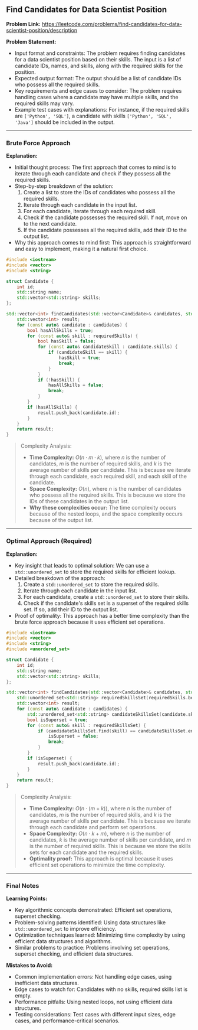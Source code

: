 ## Find Candidates for Data Scientist Position

**Problem Link:** https://leetcode.com/problems/find-candidates-for-data-scientist-position/description

**Problem Statement:**
- Input format and constraints: The problem requires finding candidates for a data scientist position based on their skills. The input is a list of candidate IDs, names, and skills, along with the required skills for the position.
- Expected output format: The output should be a list of candidate IDs who possess all the required skills.
- Key requirements and edge cases to consider: The problem requires handling cases where a candidate may have multiple skills, and the required skills may vary.
- Example test cases with explanations: For instance, if the required skills are `['Python', 'SQL']`, a candidate with skills `['Python', 'SQL', 'Java']` should be included in the output.

---

### Brute Force Approach

**Explanation:**
- Initial thought process: The first approach that comes to mind is to iterate through each candidate and check if they possess all the required skills.
- Step-by-step breakdown of the solution:
  1. Create a list to store the IDs of candidates who possess all the required skills.
  2. Iterate through each candidate in the input list.
  3. For each candidate, iterate through each required skill.
  4. Check if the candidate possesses the required skill. If not, move on to the next candidate.
  5. If the candidate possesses all the required skills, add their ID to the output list.
- Why this approach comes to mind first: This approach is straightforward and easy to implement, making it a natural first choice.

```cpp
#include <iostream>
#include <vector>
#include <string>

struct Candidate {
    int id;
    std::string name;
    std::vector<std::string> skills;
};

std::vector<int> findCandidates(std::vector<Candidate>& candidates, std::vector<std::string>& requiredSkills) {
    std::vector<int> result;
    for (const auto& candidate : candidates) {
        bool hasAllSkills = true;
        for (const auto& skill : requiredSkills) {
            bool hasSkill = false;
            for (const auto& candidateSkill : candidate.skills) {
                if (candidateSkill == skill) {
                    hasSkill = true;
                    break;
                }
            }
            if (!hasSkill) {
                hasAllSkills = false;
                break;
            }
        }
        if (hasAllSkills) {
            result.push_back(candidate.id);
        }
    }
    return result;
}
```

> Complexity Analysis:
> - **Time Complexity:** $O(n \cdot m \cdot k)$, where $n$ is the number of candidates, $m$ is the number of required skills, and $k$ is the average number of skills per candidate. This is because we iterate through each candidate, each required skill, and each skill of the candidate.
> - **Space Complexity:** $O(n)$, where $n$ is the number of candidates who possess all the required skills. This is because we store the IDs of these candidates in the output list.
> - **Why these complexities occur:** The time complexity occurs because of the nested loops, and the space complexity occurs because of the output list.

---

### Optimal Approach (Required)

**Explanation:**
- Key insight that leads to optimal solution: We can use a `std::unordered_set` to store the required skills for efficient lookup.
- Detailed breakdown of the approach:
  1. Create a `std::unordered_set` to store the required skills.
  2. Iterate through each candidate in the input list.
  3. For each candidate, create a `std::unordered_set` to store their skills.
  4. Check if the candidate's skills set is a superset of the required skills set. If so, add their ID to the output list.
- Proof of optimality: This approach has a better time complexity than the brute force approach because it uses efficient set operations.

```cpp
#include <iostream>
#include <vector>
#include <string>
#include <unordered_set>

struct Candidate {
    int id;
    std::string name;
    std::vector<std::string> skills;
};

std::vector<int> findCandidates(std::vector<Candidate>& candidates, std::vector<std::string>& requiredSkills) {
    std::unordered_set<std::string> requiredSkillsSet(requiredSkills.begin(), requiredSkills.end());
    std::vector<int> result;
    for (const auto& candidate : candidates) {
        std::unordered_set<std::string> candidateSkillsSet(candidate.skills.begin(), candidate.skills.end());
        bool isSuperset = true;
        for (const auto& skill : requiredSkillsSet) {
            if (candidateSkillsSet.find(skill) == candidateSkillsSet.end()) {
                isSuperset = false;
                break;
            }
        }
        if (isSuperset) {
            result.push_back(candidate.id);
        }
    }
    return result;
}
```

> Complexity Analysis:
> - **Time Complexity:** $O(n \cdot (m + k))$, where $n$ is the number of candidates, $m$ is the number of required skills, and $k$ is the average number of skills per candidate. This is because we iterate through each candidate and perform set operations.
> - **Space Complexity:** $O(n \cdot k + m)$, where $n$ is the number of candidates, $k$ is the average number of skills per candidate, and $m$ is the number of required skills. This is because we store the skills sets for each candidate and the required skills.
> - **Optimality proof:** This approach is optimal because it uses efficient set operations to minimize the time complexity.

---

### Final Notes

**Learning Points:**
- Key algorithmic concepts demonstrated: Efficient set operations, superset checking.
- Problem-solving patterns identified: Using data structures like `std::unordered_set` to improve efficiency.
- Optimization techniques learned: Minimizing time complexity by using efficient data structures and algorithms.
- Similar problems to practice: Problems involving set operations, superset checking, and efficient data structures.

**Mistakes to Avoid:**
- Common implementation errors: Not handling edge cases, using inefficient data structures.
- Edge cases to watch for: Candidates with no skills, required skills list is empty.
- Performance pitfalls: Using nested loops, not using efficient data structures.
- Testing considerations: Test cases with different input sizes, edge cases, and performance-critical scenarios.
